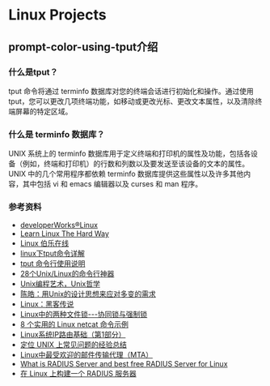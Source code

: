 # Linux Projects #


## prompt-color-using-tput介绍 ##
### 什么是tput？ ###
tput 命令将通过 terminfo 数据库对您的终端会话进行初始化和操作。通过使用 tput，您可以更改几项终端功能，如移动或更改光标、更改文本属性，以及清除终端屏幕的特定区域。

### 什么是 terminfo 数据库？ ###
UNIX 系统上的 terminfo 数据库用于定义终端和打印机的属性及功能，包括各设备（例如，终端和打印机）的行数和列数以及要发送至该设备的文本的属性。UNIX 中的几个常用程序都依赖 terminfo 数据库提供这些属性以及许多其他内容，其中包括 vi 和 emacs 编辑器以及 curses 和 man 程序。

### 参考资料 ###

- [developerWorks®Linux](https://www.ibm.com/developerworks/cn/linux/)
- [Learn Linux The Hard Way](https://github.com/wizardforcel/llthw-zh)
- [Linux 伯乐在线](http://blog.jobbole.com/tag/linux/)  
- [linux下tput命令详解](http://blog.51cto.com/297020555/491954)  
- [tput 命令行使用说明](http://blog.csdn.net/fdipzone/article/details/9993961)  
- [28个Unix/Linux的命令行神器](http://blog.jobbole.com/23638/)  
- [Unix编程艺术，Unix哲学](http://blog.jobbole.com/1295/)  
- [陈皓：用Unix的设计思想来应对多变的需求](http://blog.jobbole.com/18797/)  
- [Linux：黑客传说](http://blog.jobbole.com/1517/)  
- [Linux中的两种文件锁---协同锁与强制锁](http://blog.jobbole.com/16882/)  
- [8 个实用的 Linux netcat 命令示例](http://blog.jobbole.com/18131/)  
- [Linux系统IP路由基础（第1部分）](http://blog.jobbole.com/19235/)  
- [定位 UNIX 上常见问题的经验总结](http://blog.jobbole.com/22133/)  
- [Linux中最受欢迎的邮件传输代理（MTA）](http://blog.jobbole.com/21741/)  
- [What is RADIUS Server and best free RADIUS Server for Linux](http://blog.jobbole.com/22367/)
- [在 Linux 上构建一个 RADIUS 服务器](https://www.ibm.com/developerworks/cn/linux/l-radius/)

  

